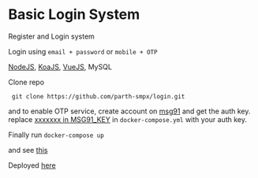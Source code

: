 # Basic Login System

Register and Login system

Login using `email + password` or `mobile + OTP`

[NodeJS](https://nodejs.org), [KoaJS](https://koajs.com/), [VueJS](https://vuejs.org/), MySQL

Clone repo 

``` git clone https://github.com/parth-smpx/login.git```

and to enable OTP service, create account on [msg91](https://control.msg91.com/signup/) and get the auth key.
replace [xxxxxxx in MSG91_KEY](https://github.com/parth-smpx/login/blob/3e9f365db2069d0ef71b6dffaf22f97b09b9facc/docker-compose.yml#L9) in `docker-compose.yml` with your auth key.

Finally run
```docker-compose up```

and see [this](http://localhost:3000)

Deployed [here](https://pandalogin.herokuapp.com/)
